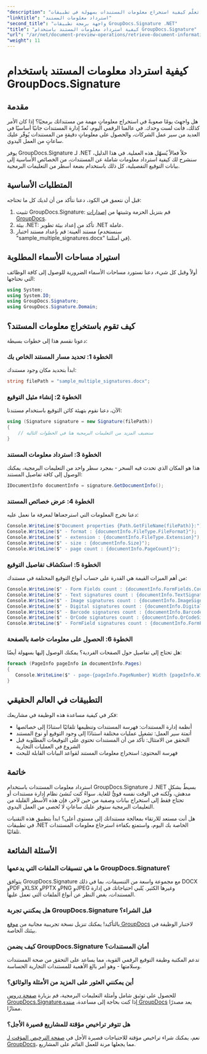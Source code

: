 ```yaml
---
"description": "تعلّم كيفية استخراج معلومات المستندات بسهولة في تطبيقات .NET باستخدام GroupDocs.Signature. دليل خطوة بخطوة للمطورين من جميع مستويات المهارة."
"linktitle": "استرداد معلومات المستند"
"second_title": "واجهة برمجة تطبيقات GroupDocs.Signature .NET"
"title": "كيفية استرداد معلومات المستند باستخدام GroupDocs.Signature"
"url": "/ar/net/document-preview-operations/retrieve-document-information/"
"weight": 11
---
```


# كيفية استرداد معلومات المستند باستخدام GroupDocs.Signature

## مقدمة

هل واجهتَ يومًا صعوبةً في استخراج معلوماتٍ مهمة من مستنداتك برمجيًا؟ إذا كان الأمر كذلك، فأنت لست وحدك. في عالمنا الرقمي اليوم، تُعدّ إدارة المستندات جانبًا أساسيًا في العديد من سير عمل الشركات، والحصول على معلوماتٍ دقيقةٍ من المستندات يُوفّر عليك ساعاتٍ من العمل اليدوي.

يوفر GroupDocs.Signature لـ .NET حلاً فعالاً يُسهّل هذه العملية. في هذا الدليل، سنشرح لك كيفية استرداد معلومات شاملة عن المستندات، من الخصائص الأساسية إلى بيانات التوقيع التفصيلية، كل ذلك باستخدام بضعة أسطر من التعليمات البرمجية.

## المتطلبات الأساسية

قبل أن نتعمق في الكود، دعنا نتأكد من أن لديك كل ما تحتاجه:

1. تثبيت GroupDocs.Signature: قم بتنزيل الحزمة وتثبيتها من [إصدارات GroupDocs](https://releases.groupdocs.com/signature/net/).
2. بيئة .NET: تأكد من إعداد بيئة تطوير .NET عاملة.
3. مستند العينة: قم بإعداد مستند اختبار (سنستخدم "sample_multiple_signatures.docx" في أمثلتنا).

## استيراد مساحات الأسماء المطلوبة

أولاً وقبل كل شيء، دعنا نستورد مساحات الأسماء الضرورية للوصول إلى كافة الوظائف التي نحتاجها:

```csharp
using System;
using System.IO;
using GroupDocs.Signature;
using GroupDocs.Signature.Domain;
```

## كيف تقوم باستخراج معلومات المستند؟

دعونا نقسم هذا إلى خطوات بسيطة:

### الخطوة 1: تحديد مسار المستند الخاص بك

ابدأ بتحديد مكان وجود مستندك:

```csharp
string filePath = "sample_multiple_signatures.docx";
```

### الخطوة 2: إنشاء مثيل التوقيع

الآن، دعنا نقوم بتهيئة كائن التوقيع باستخدام مستندنا:

```csharp
using (Signature signature = new Signature(filePath))
{
    // سنضيف المزيد من التعليمات البرمجية هنا في الخطوات التالية
}
```

### الخطوة 3: استرداد معلومات المستند

هذا هو المكان الذي تحدث فيه السحر - بمجرد سطر واحد من التعليمات البرمجية، يمكنك الوصول إلى كافة تفاصيل المستند:

```csharp
IDocumentInfo documentInfo = signature.GetDocumentInfo();
```

### الخطوة 4: عرض خصائص المستند

دعنا نخرج المعلومات التي استرجعناها لمعرفة ما نعمل عليه:

```csharp
Console.WriteLine($"Document properties {Path.GetFileName(filePath)}:");
Console.WriteLine($" - format : {documentInfo.FileType.FileFormat}");
Console.WriteLine($" - extension : {documentInfo.FileType.Extension}");
Console.WriteLine($" - size : {documentInfo.Size}");
Console.WriteLine($" - page count : {documentInfo.PageCount}");
```

### الخطوة 5: استكشاف تفاصيل التوقيع

من أهم الميزات القيمة هي القدرة على حساب أنواع التوقيع المختلفة في مستندك:

```csharp
Console.WriteLine($" - Form Fields count : {documentInfo.FormFields.Count}");
Console.WriteLine($" - Text signatures count : {documentInfo.TextSignatures.Count}");
Console.WriteLine($" - Image signatures count : {documentInfo.ImageSignatures.Count}");
Console.WriteLine($" - Digital signatures count : {documentInfo.DigitalSignatures.Count}");
Console.WriteLine($" - Barcode signatures count : {documentInfo.BarcodeSignatures.Count}");
Console.WriteLine($" - QrCode signatures count : {documentInfo.QrCodeSignatures.Count}");
Console.WriteLine($" - FormField signatures count : {documentInfo.FormFieldSignatures.Count}");
```

### الخطوة 6: الحصول على معلومات خاصة بالصفحة

هل تحتاج إلى تفاصيل حول الصفحات الفردية؟ يمكنك الوصول إليها بسهولة أيضًا:

```csharp
foreach (PageInfo pageInfo in documentInfo.Pages)
{
   Console.WriteLine($" - page-{pageInfo.PageNumber} Width {pageInfo.Width}, Height {pageInfo.Height}");
}
```

## التطبيقات في العالم الحقيقي

فكر في كيفية مساعدة هذه الوظيفة في مشاريعك:

- أنظمة إدارة المستندات: فهرسة المستندات وتنظيمها تلقائيًا استنادًا إلى خصائصها
- أتمتة سير العمل: تشغيل عمليات مختلفة استنادًا إلى وجود التوقيع أو نوع المستند
- التحقق من الامتثال: تأكد من أن المستندات تحتوي على التوقيعات المطلوبة قبل الشروع في العمليات التجارية
- فهرسة المحتوى: استخراج معلومات المستند لقواعد البيانات القابلة للبحث

## خاتمة

استرداد معلومات المستندات باستخدام GroupDocs.Signature لـ .NET بسيطٌ بشكلٍ مدهش، ولكنه في الوقت نفسه قويٌّ للغاية. سواءً كنت تُنشئ نظام إدارة مستندات أو تحتاج فقط إلى استخراج بيانات وصفية من حين لآخر، فإن هذه الأسطر القليلة من التعليمات البرمجية ستوفر عليك ساعاتٍ لا تُحصى من العمل اليدوي.

هل أنت مستعد للارتقاء بمعالجة مستنداتك إلى مستوى أعلى؟ ابدأ بتطبيق هذه التقنيات في تطبيقات .NET الخاصة بك اليوم، واستمتع بكفاءة استرجاع معلومات المستندات تلقائيًا.

## الأسئلة الشائعة

### ما هي تنسيقات الملفات التي يدعمها GroupDocs.Signature؟

يتوافق GroupDocs.Signature مع مجموعة واسعة من التنسيقات، بما في ذلك DOCX وPDF وXLSX وPPTX وPNG وJPEG وغيرها الكثير. يُلبي احتياجاتك في إدارة المستندات، بغض النظر عن أنواع الملفات التي تعمل عليها.

### هل يمكنني تجربة GroupDocs.Signature قبل الشراء؟

بالتأكيد! يمكنك تنزيل نسخة تجريبية مجانية من [موقع GroupDocs](https://releases.groupdocs.com/) لاختبار الوظيفة في بيئتك الخاصة.

### كيف يضمن GroupDocs.Signature أمان المستندات؟

تدعم المكتبة وظيفة التوقيع الرقمي القوية، مما يساعد على التحقق من صحة المستندات وسلامتها - وهو أمر بالغ الأهمية للمستندات التجارية الحساسة.

### أين يمكنني العثور على المزيد من الأمثلة والوثائق؟

للحصول على توثيق شامل وأمثلة التعليمات البرمجية، قم بزيارة [صفحة دروس GroupDocs.Signature](https://tutorials.groupdocs.com/signature/net/)إذا كنت بحاجة إلى مساعدة، [منتدى GroupDocs](https://forum.groupdocs.com/c/signature/13) يعد مصدرًا ممتازًا.

### هل تتوفر تراخيص مؤقتة للمشاريع قصيرة الأجل؟

نعم، يمكنك شراء تراخيص مؤقتة للاحتياجات قصيرة الأجل في [صفحة الترخيص المؤقت لـ GroupDocs](https://purchase.groupdocs.com/temporary-license/)، مما يجعلها مرنة للعمل القائم على المشاريع.